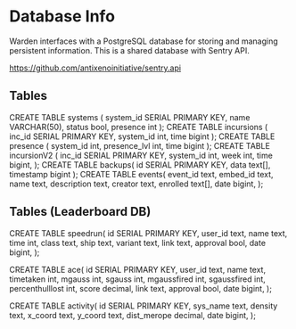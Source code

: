 # Database Info

Warden interfaces with a PostgreSQL database for storing and managing persistent information. This is a shared database with Sentry API.

https://github.com/antixenoinitiative/sentry.api

## Tables

CREATE TABLE systems (
    system_id       SERIAL PRIMARY KEY,
    name            VARCHAR(50),
    status          bool,
    presence        int
);
CREATE TABLE incursions (
    inc_id          SERIAL PRIMARY KEY,
    system_id       int,
    time            bigint
);
CREATE TABLE presence (
    system_id       int,
    presence_lvl    int,
    time            bigint
);
CREATE TABLE incursionV2 (
    inc_id          SERIAL PRIMARY KEY,
    system_id       int,
    week            int,
    time            bigint,
);
CREATE TABLE backups(
    id              SERIAL PRIMARY KEY,
    data            text[],
    timestamp       bigint
);
CREATE TABLE events(
    event_id        text,
    embed_id        text,
    name            text,
    description     text,
    creator         text,
    enrolled        text[],
    date            bigint,
);

## Tables (Leaderboard DB)

CREATE TABLE speedrun(
    id              SERIAL PRIMARY KEY,
    user_id         text,
    name            text,
    time            int,
    class           text,
    ship            text,
    variant         text,
    link            text,
    approval        bool,
    date            bigint,
);

CREATE TABLE ace(
    id              SERIAL PRIMARY KEY,
    user_id         text,
    name            text,
    timetaken       int,
    mgauss          int,
    sgauss          int,
    mgaussfired     int,
    sgaussfired     int,
    percenthulllost int,
    score           decimal,
    link            text,
    approval        bool,
    date            bigint,
);

CREATE TABLE activity(
    id              SERIAL PRIMARY KEY,
    sys_name        text,
    density         text,
    x_coord         text,
    y_coord         text,
    dist_merope     decimal,
    date            bigint,
);